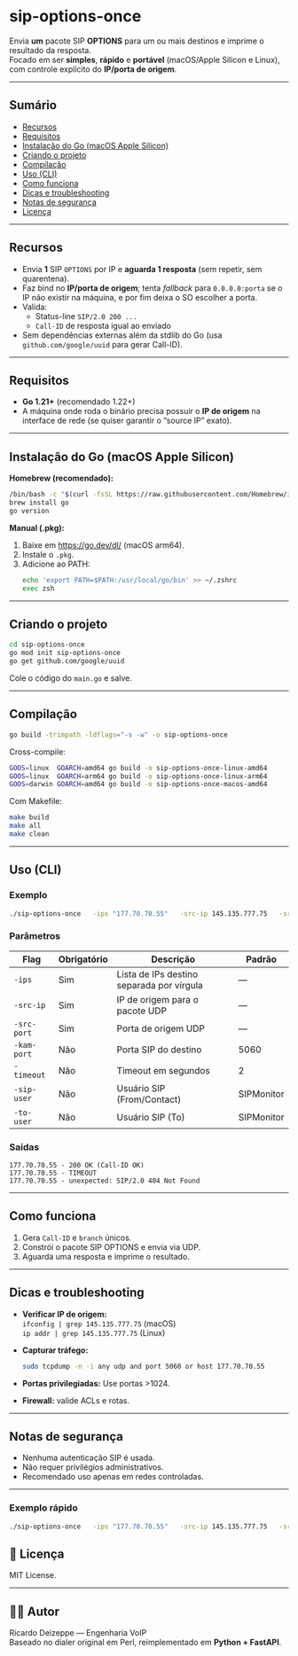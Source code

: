 # sip-options-once

Envia **um** pacote SIP **OPTIONS** para um ou mais destinos e imprime o resultado da resposta.  
Focado em ser **simples**, **rápido** e **portável** (macOS/Apple Silicon e Linux), com controle explícito do **IP/porta de origem**.

---

## Sumário

- [Recursos](#recursos)
- [Requisitos](#requisitos)
- [Instalação do Go (macOS Apple Silicon)](#instalação-do-go-macos-apple-silicon)
- [Criando o projeto](#criando-o-projeto)
- [Compilação](#compilação)
- [Uso (CLI)](#uso-cli)
- [Como funciona](#como-funciona)
- [Dicas e troubleshooting](#dicas-e-troubleshooting)
- [Notas de segurança](#notas-de-segurança)
- [Licença](#licença)

---

## Recursos

- Envia **1** SIP `OPTIONS` por IP e **aguarda 1 resposta** (sem repetir, sem quarentena).
- Faz bind no **IP/porta de origem**; tenta *fallback* para `0.0.0.0:porta` se o IP não existir na máquina, e por fim deixa o SO escolher a porta.
- Valida:
  - Status-line `SIP/2.0 200 ...`
  - `Call-ID` de resposta igual ao enviado
- Sem dependências externas além da stdlib do Go (usa `github.com/google/uuid` para gerar Call-ID).

---

## Requisitos

- **Go 1.21+** (recomendado 1.22+)  
- A máquina onde roda o binário precisa possuir o **IP de origem** na interface de rede (se quiser garantir o “source IP” exato).

---

## Instalação do Go (macOS Apple Silicon)

**Homebrew (recomendado):**
```bash
/bin/bash -c "$(curl -fsSL https://raw.githubusercontent.com/Homebrew/install/HEAD/install.sh)"
brew install go
go version
```

**Manual (.pkg):**
1. Baixe em https://go.dev/dl/ (macOS arm64).
2. Instale o `.pkg`.
3. Adicione ao PATH:
   ```bash
   echo 'export PATH=$PATH:/usr/local/go/bin' >> ~/.zshrc
   exec zsh
   ```

---

## Criando o projeto

```bash
cd sip-options-once
go mod init sip-options-once
go get github.com/google/uuid
```

Cole o código do `main.go` e salve.

---

## Compilação

```bash
go build -trimpath -ldflags="-s -w" -o sip-options-once
```

Cross-compile:
```bash
GOOS=linux  GOARCH=amd64 go build -o sip-options-once-linux-amd64
GOOS=linux  GOARCH=arm64 go build -o sip-options-once-linux-arm64
GOOS=darwin GOARCH=amd64 go build -o sip-options-once-macos-amd64
```

Com Makefile:
```bash
make build
make all
make clean
```

---

## Uso (CLI)

### Exemplo

```bash
./sip-options-once   -ips "177.70.70.55"   -src-ip 145.135.777.75   -src-port 5060   -kam-port 5060   -timeout 2
```

### Parâmetros

| Flag        | Obrigatório | Descrição | Padrão |
|--------------|-------------|-----------|---------|
| `-ips` | Sim | Lista de IPs destino separada por vírgula | — |
| `-src-ip` | Sim | IP de origem para o pacote UDP | — |
| `-src-port` | Sim | Porta de origem UDP | — |
| `-kam-port` | Não | Porta SIP do destino | 5060 |
| `-timeout` | Não | Timeout em segundos | 2 |
| `-sip-user` | Não | Usuário SIP (From/Contact) | SIPMonitor |
| `-to-user` | Não | Usuário SIP (To) | SIPMonitor |

### Saídas

```
177.70.70.55 - 200 OK (Call-ID OK)
177.70.70.55 - TIMEOUT
177.70.70.55 - unexpected: SIP/2.0 404 Not Found
```

---

## Como funciona

1. Gera `Call-ID` e `branch` únicos.
2. Constrói o pacote SIP OPTIONS e envia via UDP.
3. Aguarda uma resposta e imprime o resultado.

---

## Dicas e troubleshooting

- **Verificar IP de origem:**  
  `ifconfig | grep 145.135.777.75` (macOS)  
  `ip addr | grep 145.135.777.75` (Linux)

- **Capturar tráfego:**  
  ```bash
  sudo tcpdump -n -i any udp and port 5060 or host 177.70.70.55
  ```

- **Portas privilegiadas:** Use portas >1024.

- **Firewall:** valide ACLs e rotas.

---

## Notas de segurança

- Nenhuma autenticação SIP é usada.
- Não requer privilégios administrativos.
- Recomendado uso apenas em redes controladas.

---

### Exemplo rápido

```bash
./sip-options-once   -ips "177.70.70.55"   -src-ip 145.135.777.75   -src-port 5060   -kam-port 5060   -timeout 2
```


## 📝 Licença

MIT License.

---

## 👨‍💻 Autor

Ricardo Deizeppe — Engenharia VoIP  
Baseado no dialer original em Perl, reimplementado em **Python + FastAPI**.
